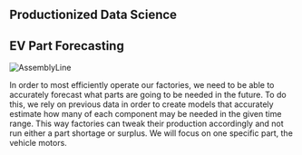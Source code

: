## Productionized Data Science
## EV Part Forecasting

![AssemblyLine](./auto-manufacturing-plant.jpg)

In order to most efficiently operate our factories, we need to be able to accurately
forecast what parts are going to be needed in the future. To do this, we rely on previous
data in order to create models that accurately estimate how many of each component may be
needed in the given time range. This way factories can tweak their production accordingly and not
run either a part shortage or surplus. We will focus on one specific part, the vehicle motors.